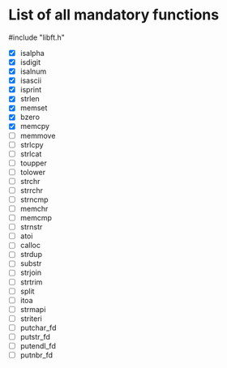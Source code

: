 # List of all mandatory functions

#include "libft.h"

- [x] isalpha
- [x] isdigit
- [x] isalnum
- [x] isascii
- [x] isprint
- [x] strlen
- [x] memset
- [x] bzero
- [x] memcpy
- [ ] memmove
- [ ] strlcpy
- [ ] strlcat
- [ ] toupper
- [ ] tolower
- [ ] strchr
- [ ] strrchr
- [ ] strncmp
- [ ] memchr
- [ ] memcmp
- [ ] strnstr
- [ ] atoi
- [ ] calloc
- [ ] strdup
- [ ] substr
- [ ] strjoin
- [ ] strtrim
- [ ] split
- [ ] itoa
- [ ] strmapi
- [ ] striteri
- [ ] putchar_fd
- [ ] putstr_fd
- [ ] putendl_fd
- [ ] putnbr_fd